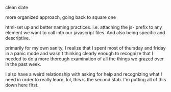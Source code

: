 clean slate 

more organized approach, going back to square one

html-set up and better naming practices. i.e. attaching the js- prefix to any element we want to call into our javascript files. And also being specific and descriptive. 

primarily for my own sanity, I realize that I spent most of thursday and friday in a panic mode and wasn't thinking clearly enough to recognize that I needed to do a more thorough examination of all the things we grazed over in the past week. 

I also have a weird relationship with asking for help and recognizing what I need in order to really learn, lol, this is the second stab. I'm putting all of this down here first. 

